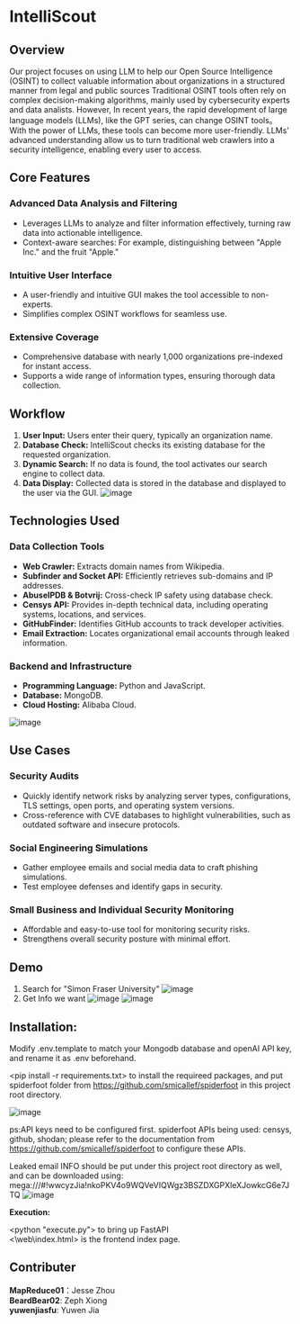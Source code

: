 # IntelliScout

## Overview

Our project focuses on using LLM to help our Open Source Intelligence (OSINT) to collect valuable information about organizations in a structured manner from legal and public sources
Traditional OSINT tools  often rely on complex decision-making algorithms, mainly used by cybersecurity experts and data analists. 
However, In recent years, the rapid development of large language models (LLMs), like the GPT series, can change OSINT tools。 With the power of LLMs, these tools can become more user-friendly. LLMs' advanced understanding allow us to turn traditional web crawlers into a security intelligence, enabling every user to access.


## Core Features

### Advanced Data Analysis and Filtering

- Leverages LLMs to analyze and filter information effectively, turning raw data into actionable intelligence.
- Context-aware searches: For example, distinguishing between "Apple Inc." and the fruit "Apple."

### Intuitive User Interface

- A user-friendly and intuitive GUI makes the tool accessible to non-experts.
- Simplifies complex OSINT workflows for seamless use.

### Extensive Coverage

- Comprehensive database with nearly 1,000 organizations pre-indexed for instant access.
- Supports a wide range of information types, ensuring thorough data collection.

## Workflow

1. **User Input:** Users enter their query, typically an organization name.
2. **Database Check:** IntelliScout checks its existing database for the requested organization.
3. **Dynamic Search:** If no data is found, the tool activates our search engine to collect data.
4. **Data Display:** Collected data is stored in the database and displayed to the user via the GUI.
![image](https://github.com/user-attachments/assets/7922bc99-9f7d-49af-90eb-4c3ab9f23682)


## Technologies Used

### Data Collection Tools

- **Web Crawler:** Extracts domain names from Wikipedia.
- **Subfinder and Socket API:** Efficiently retrieves sub-domains and IP addresses.
- **AbuseIPDB & Botvrij:** Cross-check IP safety using database check.
- **Censys API:** Provides in-depth technical data, including operating systems, locations, and services.
- **GitHubFinder:** Identifies GitHub accounts to track developer activities.
- **Email Extraction:** Locates organizational email accounts through leaked information.

### Backend and Infrastructure

- **Programming Language:** Python and JavaScript.
- **Database:** MongoDB.
- **Cloud Hosting:** Alibaba Cloud.

![image](https://github.com/user-attachments/assets/9f327524-5efe-4cfc-aee0-c5c52d4c3df2)

## Use Cases

### Security Audits

- Quickly identify network risks by analyzing server types, configurations, TLS settings, open ports, and operating system versions.
- Cross-reference with CVE databases to highlight vulnerabilities, such as outdated software and insecure protocols.

### Social Engineering Simulations

- Gather employee emails and social media data to craft phishing simulations.
- Test employee defenses and identify gaps in security.

### Small Business and Individual Security Monitoring

- Affordable and easy-to-use tool for monitoring security risks.
- Strengthens overall security posture with minimal effort.

## Demo
1. Search for "Simon Fraser University"
![image](https://github.com/user-attachments/assets/3426a5e4-e681-4111-b6fa-f07f664fe43f)
2. Get Info we want
![image](https://github.com/user-attachments/assets/92b36cad-6f0a-492c-a1a6-06367cd10c96)
![image](https://github.com/user-attachments/assets/39d286d2-161a-44d9-bfd5-879243890f2f)


## Installation:

Modify .env.template to match your Mongodb database and openAI API key, and rename it as .env beforehand.

<pip install -r requirements.txt> to install the requireed packages, and put spiderfoot folder from https://github.com/smicallef/spiderfoot in this project root directory. 

![image](https://github.com/user-attachments/assets/c6445bff-4c06-45bc-9290-6f3b7c072e85)

ps:API keys need to be configured first.
spiderfoot APIs being used: censys, github, shodan; please refer to the documentation from https://github.com/smicallef/spiderfoot to configure these APIs.

Leaked email INFO should be put under this project root directory as well, and can be downloaded using: mega:///#!wwcyzJia!nkoPKV4o9WQVeVIQWgz3BSZDXGPXleXJowkcG6e7JTQ
![image](https://github.com/user-attachments/assets/45fb5fac-5b84-4358-a2e6-6d8342873410)



**Execution:**

<python "execute.py"> to bring up FastAPI       
<\web\index.html> is the frontend index page.


## Contributer
**MapReduce01**：Jesse Zhou  
**BeardBear02**: Zeph Xiong  
**yuwenjiasfu**: Yuwen Jia
